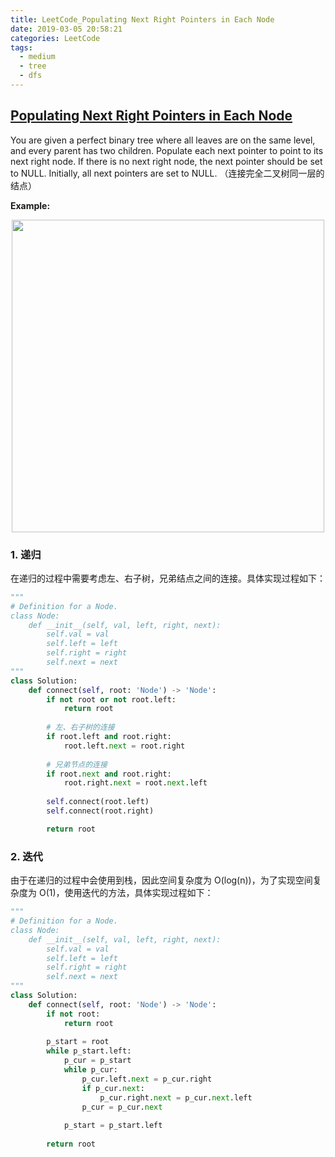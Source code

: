 ```yaml
---
title: LeetCode_Populating Next Right Pointers in Each Node
date: 2019-03-05 20:58:21
categories: LeetCode
tags: 
  - medium
  - tree
  - dfs
---
```


## [Populating Next Right Pointers in Each Node](https://leetcode.com/problems/populating-next-right-pointers-in-each-node/)

You are given a perfect binary tree where all leaves are on the same level, and every parent has two children. Populate each next pointer to point to its next right node. If there is no next right node, the next pointer should be set to NULL. Initially, all next pointers are set to NULL.
（连接完全二叉树同一层的结点）

<!--more-->

**Example:** 

<div align=center>
	<img src="/images/leetcode_116.png" width = "500" align=center/>
</div>

### 1. 递归
在递归的过程中需要考虑左、右子树，兄弟结点之间的连接。具体实现过程如下：

```python
"""
# Definition for a Node.
class Node:
    def __init__(self, val, left, right, next):
        self.val = val
        self.left = left
        self.right = right
        self.next = next
"""
class Solution:
    def connect(self, root: 'Node') -> 'Node':
        if not root or not root.left:
            return root
        
        # 左、右子树的连接
        if root.left and root.right:
            root.left.next = root.right
        
        # 兄弟节点的连接
        if root.next and root.right:
            root.right.next = root.next.left
            
        self.connect(root.left)
        self.connect(root.right)

        return root
```

### 2. 迭代
由于在递归的过程中会使用到栈，因此空间复杂度为 O(log(n))，为了实现空间复杂度为 O(1)，使用迭代的方法，具体实现过程如下：

```python
"""
# Definition for a Node.
class Node:
    def __init__(self, val, left, right, next):
        self.val = val
        self.left = left
        self.right = right
        self.next = next
"""
class Solution:
    def connect(self, root: 'Node') -> 'Node':
        if not root:
            return root
        
        p_start = root
        while p_start.left:
            p_cur = p_start
            while p_cur:
                p_cur.left.next = p_cur.right
                if p_cur.next:
                    p_cur.right.next = p_cur.next.left
                p_cur = p_cur.next
            
            p_start = p_start.left
            
        return root
```

